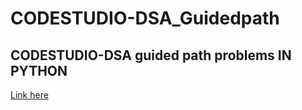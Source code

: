 # CODESTUDIO-DSA_Guidedpath
## CODESTUDIO-DSA guided path problems IN PYTHON 

[Link here](https://www.codingninjas.com/codestudio/guided-paths/data-structures-algorithms)
